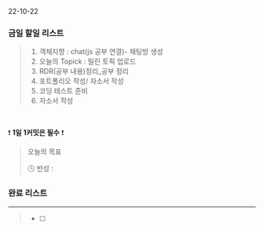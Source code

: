22-10-22
### 금일 할일 리스트


>  1. 객체지향 : chat(js 공부 연결)- 채팅방 생성
>  2. 오늘의 Topick : 밀린 토픽 업로드
>  3. RDR(공부 내용)정리_공부 정리
>  4. 포트폴리오 작성/ 자소서 작성
>  5. 코딩 테스트 준비
>  6. 자소서 작성


<br/>

❗ **1일 1커밋은 필수** ❗

> 오늘의 목표
>
> 🕒 반성 :
>

### 완료 리스트

---
> - [ ]